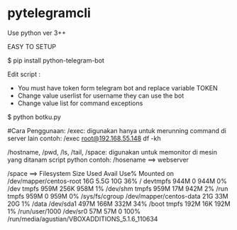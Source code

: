 # pytelegramcli
Use python ver 3++

EASY TO SETUP

$ pip install python-telegram-bot

Edit script :
- You must have token form telegram bot and replace variable TOKEN
- Change value userlist for username they can use the bot
- Change value list for command exceptions

$ python botku.py

#Cara Penggunaan:
/exec:
digunakan hanya untuk merunning command di server lain
contoh:
/exec root@192.168.55.148 df -kh

/hostname, /pwd, /ls, /tail, /space:
digunakan untuk memonitor di mesin yang ditanam script python
contoh:
/hosename ==> webserver

/space ==>
Filesystem               Size  Used Avail Use% Mounted on
/dev/mapper/centos-root   16G  5.5G   10G  36% /
devtmpfs                 944M     0  944M   0% /dev
tmpfs                    959M  256K  958M   1% /dev/shm
tmpfs                    959M   17M  942M   2% /run
tmpfs                    959M     0  959M   0% /sys/fs/cgroup
/dev/mapper/centos-data   21G   33M   20G   1% /data
/dev/sda1                497M  166M  332M  34% /boot
tmpfs                    192M   16K  192M   1% /run/user/1000
/dev/sr0                  57M   57M     0 100% /run/media/agustian/VBOXADDITIONS_5.1.6_110634
